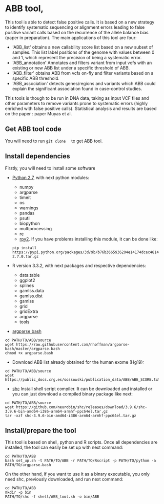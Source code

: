 # ABB tool, 
This tool is able to detect false positive calls. It is based on a new strategy to identify systematic sequencing or alignment errors leading to false positive variant calls based on the recurrence of the allele balance bias (paper in preparation). The main applications of this tool are four:
* 'ABB_list' obtains a new callability score list based on a new subset of samples. This list label positions of the genome with values between 0 and 1, which represent the precision of being a systematic error.
* 'ABB_annotation' Annotates and filters variant from input vcfs with an existing or new ABB list under a specific threshold of ABB.
* 'ABB_filter' obtains ABB from vcfs on-fly and filter variants based on a specific ABB threshold.
* 'ABB_association' detects genes/regions and variants which ABB could explain the significant association found in case-control studies.

This tools is though to be run in DNA data, taking as input VCF files and other parameters to remove variants prone to systematic errors (highly enriched with false positive calls). Statistical analysis and results are based on the paper : paper Muyas et al.



## Get ABB tool code 
You will need to run `git clone  ` to get ABB tool. 


## Install dependencies
Firstly, you will need to install some software

- [Python 2.7](https://www.python.org/download/releases/2.7/), with next python modules:
    * numpy
    * argparse
    * timeit
    * os
    * warnings
    * pandas
    * psutil
    * biopython
    * multiprocessing
    * re
    * [rpy2](https://pypi.python.org/packages/3d/9b/b76b3665936204e14174dcac4814d8c91c833e9c3164664d5e89d777dac5/rpy2-2.7.0.tar.gz). If you have problems installing this module, it can be done like:

    ```
    pip install https://pypi.python.org/packages/3d/9b/b76b3665936204e14174dcac4814d8c91c833e9c3164664d5e89d777dac5/rpy2-2.7.0.tar.gz
    ```

- R version 3.3.2, with next packages and respective dependencies:   
    * data.table
    * ggplot2
    * splines
    * gamlss.data
    * gamlss.dist
    * gamlss
    * grid
    * gridExtra
    * argparse
    * tools

- [argparse.bash](https://github.com/nhoffman/argparse-bash)

```
cd PATH/TO/ABB/source
wget https://raw.githubusercontent.com/nhoffman/argparse-bash/master/argparse.bash
chmod +x argparse.bash
```

- Download ABB list already obtained for the human exome (Hg19):

```
cd PATH/TO/ABB/source
wget https://public_docs.crg.es/sossowski/publication_data/ABB/ABB_SCORE.txt
```

- [shc](https://github.com/neurobin/shc)
Install shell script compiler. It can be downloaded and installed or you can just download a compiled binary package like next:

```
cd PATH/TO/ABB/source
wget https://github.com/neurobin/shc/releases/download/3.9.6/shc-3.9.6-bin-amd64-i386-arm64-armhf-ppc64el.tar.gz
tar -xzf shc-3.9.6-bin-amd64-i386-arm64-armhf-ppc64el.tar.gz
```

## Install/prepare the tool
This tool is based on shell, python and R scripts. Once all dependencies are installed, the tool can easily be set up with next command:
```
cd PATH/TO/ABB
bash set_up.sh -t PATH/TO/ABB -r PATH/TO/Rscript -p PATH/TO/python -a PATH/TO/argparse.bash
```

On the other hand, if you want to use it as a binary executable, you only need shc, previously downloaded, and run next command:
```
cd PATH/TO/ABB
mkdir -p bin
PATH/TO/shc -f shell/ABB_tool.sh -o bin/ABB
```

